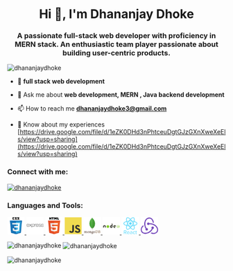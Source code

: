 <h1 align="center">Hi 👋, I'm Dhananjay Dhoke</h1>
<h3 align="center">A passionate full-stack web developer with proficiency in MERN stack. An enthusiastic team player passionate about building user-centric products.</h3>

<p align="left"> <img src="https://komarev.com/ghpvc/?username=dhananjaydhoke&label=Profile%20views&color=0e75b6&style=flat" alt="dhananjaydhoke" /> </p>

- 🌱 **full stack web development**

- 💬 Ask me about **web development, MERN , Java backend development**

- 📫 How to reach me **dhananjaydhoke3@gmail.com**

- 📄 Know about my experiences [https://drive.google.com/file/d/1eZK0DHd3nPhtceuDgtGJzGXnXweXeEls/view?usp=sharing](https://drive.google.com/file/d/1eZK0DHd3nPhtceuDgtGJzGXnXweXeEls/view?usp=sharing)

<h3 align="left">Connect with me:</h3>
<p align="left">
<a href="https://linkedin.com/in/dhananjaydhoke" target="blank"><img align="center" src="https://raw.githubusercontent.com/rahuldkjain/github-profile-readme-generator/master/src/images/icons/Social/linked-in-alt.svg" alt="dhananjaydhoke" height="30" width="40" /></a>
</p>

<h3 align="left">Languages and Tools:</h3>
<p align="left"> <a href="https://www.w3schools.com/css/" target="_blank" rel="noreferrer"> <img src="https://raw.githubusercontent.com/devicons/devicon/master/icons/css3/css3-original-wordmark.svg" alt="css3" width="40" height="40"/> </a> <a href="https://expressjs.com" target="_blank" rel="noreferrer"> <img src="https://raw.githubusercontent.com/devicons/devicon/master/icons/express/express-original-wordmark.svg" alt="express" width="40" height="40"/> </a> <a href="https://www.w3.org/html/" target="_blank" rel="noreferrer"> <img src="https://raw.githubusercontent.com/devicons/devicon/master/icons/html5/html5-original-wordmark.svg" alt="html5" width="40" height="40"/> </a> <a href="https://developer.mozilla.org/en-US/docs/Web/JavaScript" target="_blank" rel="noreferrer"> <img src="https://raw.githubusercontent.com/devicons/devicon/master/icons/javascript/javascript-original.svg" alt="javascript" width="40" height="40"/> </a> <a href="https://www.mongodb.com/" target="_blank" rel="noreferrer"> <img src="https://raw.githubusercontent.com/devicons/devicon/master/icons/mongodb/mongodb-original-wordmark.svg" alt="mongodb" width="40" height="40"/> </a> <a href="https://nodejs.org" target="_blank" rel="noreferrer"> <img src="https://raw.githubusercontent.com/devicons/devicon/master/icons/nodejs/nodejs-original-wordmark.svg" alt="nodejs" width="40" height="40"/> </a> <a href="https://reactjs.org/" target="_blank" rel="noreferrer"> <img src="https://raw.githubusercontent.com/devicons/devicon/master/icons/react/react-original-wordmark.svg" alt="react" width="40" height="40"/> </a> <a href="https://redux.js.org" target="_blank" rel="noreferrer"> <img src="https://raw.githubusercontent.com/devicons/devicon/master/icons/redux/redux-original.svg" alt="redux" width="40" height="40"/> </a> </p>

<p><img align="left" src="https://github-readme-stats.vercel.app/api/top-langs?username=dhananjaydhoke&show_icons=true&locale=en&layout=compact" alt="dhananjaydhoke" /></p>

<p>&nbsp;<img align="center" src="https://github-readme-stats.vercel.app/api?username=dhananjaydhoke&show_icons=true&locale=en" alt="dhananjaydhoke" /></p>

<p><img align="center" src="https://github-readme-streak-stats.herokuapp.com/?user=dhananjaydhoke&" alt="dhananjaydhoke" /></p>
